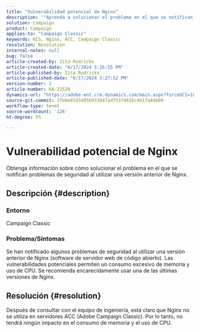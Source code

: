 ```yaml
---
title: "Vulnerabilidad potencial de Nginx"
description: '"Aprenda a solucionar el problema en el que se notifican problemas de seguridad al utilizar una versión anterior de Nginx".'
solution: Campaign
product: Campaign
applies-to: "Campaign Classic"
keywords: KCS, Nginx, ACC, Campaign Classic
resolution: Resolution
internal-notes: null
bug: false
article-created-by: Zita Rodricks
article-created-date: "6/17/2024 5:26:55 PM"
article-published-by: Zita Rodricks
article-published-date: "6/17/2024 5:27:52 PM"
version-number: 2
article-number: KA-22528
dynamics-url: "https://adobe-ent.crm.dynamics.com/main.aspx?forceUCI=1&pagetype=entityrecord&etn=knowledgearticle&id=a262e7c9-ce2c-ef11-840a-002248084fbb"
source-git-commit: 37ebe85d3405b933847ad7537461bc4b1fa4db00
workflow-type: tm+mt
source-wordcount: '126'
ht-degree: 5%

---
```


# Vulnerabilidad potencial de Nginx


Obtenga información sobre cómo solucionar el problema en el que se notifican problemas de seguridad al utilizar una versión anterior de Nginx.

## Descripción {#description}


### <b>Entorno</b>

Campaign Classic



### <b>Problema/Síntomas</b>

Se han notificado algunos problemas de seguridad al utilizar una versión anterior de Nginx (software de servidor web de código abierto). Las vulnerabilidades potenciales permiten un consumo excesivo de memoria y uso de CPU. Se recomienda encarecidamente usar una de las últimas versiones de Nginx.


## Resolución {#resolution}


Después de consultar con el equipo de ingeniería, está claro que Nginx no se utiliza en servidores ACC (Adobe Campaign Classic). Por lo tanto, no tendrá ningún impacto en el consumo de memoria y el uso de CPU.


